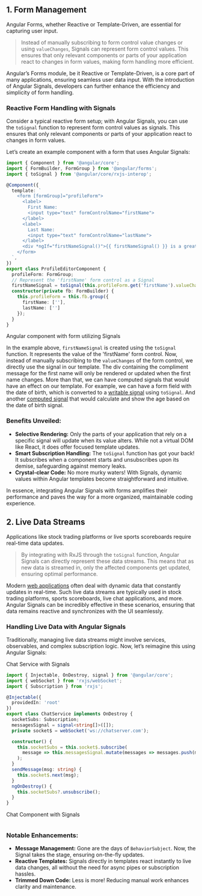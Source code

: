 ## 1. Form Management

Angular Forms, whether Reactive or Template-Driven, are essential for capturing user input.

> Instead of manually subscribing to form control value changes or using `valueChanges`,
>  Signals can represent form control values. This ensures that only 
> relevant components or parts of your application react to changes in 
> form values, making form handling more efficient.

Angular’s Forms module, be it 
Reactive or Template-Driven, is a core part of many applications, 
ensuring seamless user data input. With the introduction of Angular 
Signals, developers can further enhance the efficiency and simplicity of
 form handling.

### Reactive Form Handling with Signals

Consider a typical reactive form setup; with Angular Signals, you can use the `toSignal` function to represent form control values as signals. This ensures that
 only relevant components or parts of your application react to changes 
in form values.

Let’s create an example component with a form that uses Angular Signals:

```ts
import { Component } from '@angular/core';
import { FormBuilder, FormGroup } from '@angular/forms';
import { toSignal } from '@angular/core/rxjs-interop';

@Component({
  template: `
    <form [formGroup]="profileForm">
      <label>
        First Name:
        <input type="text" formControlName="firstName">
      </label>
      <label>
        Last Name:
        <input type="text" formControlName="lastName">
      </label>
      <div *ngIf="firstNameSignal()">{{ firstNameSignal() }} is a great name!</div>
    </form>
  `,
})
export class ProfileEditorComponent {
  profileForm: FormGroup;
  // Represent the 'firstName' form control as a Signal
  firstNameSignal = toSignal(this.profileForm.get('firstName').valueChanges, {initialValue: ''});
  constructor(private fb: FormBuilder) {
    this.profileForm = this.fb.group({
      firstName: [''],
      lastName: ['']
    });
  }
}
```

Angular component with form utilizing Signals

In the example above, `firstNameSignal` is created using the `toSignal` function. It represents the value of the 'firstName' form control. Now, instead of manually subscribing to the `valueChanges` of the form control, we directly use the signal in our template. The 
div containing the compliment message for the first name will only be 
rendered or updated when the first name changes. More than that, we can 
have computed signals that would have an effect on our template. For 
example, we can have a form field with the date of birth, which is 
converted to a [writable signal](https://angular.io/guide/signals?ref=hackernoon.com#writable-signals) using `toSignal`. And another [computed signal](https://angular.io/guide/signals?ref=hackernoon.com#computed-signals) that would calculate and show the age based on the date of birth signal.

### Benefits Unveiled:

- **Selective Rendering:** Only the parts of your 
  application that rely on a specific signal will update when its value 
  alters. While not a virtual DOM like React, it does offer focused 
  template updates.
- **Smart Subscription Handling:** The `toSignal` function has got your back! It subscribes when a component starts and 
  unsubscribes upon its demise, safeguarding against memory leaks.
- **Crystal-clear Code:** No more murky waters! With Signals, dynamic values within Angular templates become straightforward and intuitive.

In essence, integrating Angular 
Signals with forms amplifies their performance and paves the way for a 
more organized, maintainable coding experience.

## 2. Live Data Streams

Applications like stock trading platforms or live sports scoreboards require real-time data updates.

> By integrating with RxJS through the `toSignal` function, 
> Angular Signals can directly represent these data streams. This means 
> that as new data is streamed in, only the affected components get 
> updated, ensuring optimal performance.

Modern [web applications](https://hackernoon.com/the-perfume-of-web-applications-in-an-evolving-field-navigating-trends-and-tech?ref=hackernoon.com) often deal with dynamic data that constantly updates in real-time. Such
 live data streams are typically used in stock trading platforms, sports
 scoreboards, live chat applications, and more. Angular Signals can be 
incredibly effective in these scenarios, ensuring that data remains 
reactive and synchronizes with the UI seamlessly.

### Handling Live Data with Angular Signals

Traditionally, managing live data streams might involve services, 
observables, and complex subscription logic. Now, let’s reimagine this 
using Angular Signals:

Chat Service with Signals

```ts
import { Injectable, OnDestroy, signal } from '@angular/core';
import { webSocket } from 'rxjs/webSocket';
import { Subscription } from 'rxjs';

@Injectable({
  providedIn: 'root'
})
export class ChatService implements OnDestroy {
  socketSubs: Subscription;
  messagesSignal = signal<string[]>([]);
  private socket$ = webSocket('ws://chatserver.com');

  constructor() {
    this.socketSubs = this.socket$.subscribe(
      message => this.messagesSignal.mutate(messages => messages.push(message))
    );
  }
  sendMessage(msg: string) {
    this.socket$.next(msg);
  }
  ngOnDestroy() {
    this.socketSubs?.unsubscribe();
  }
}
```

Chat Component with Signals

```ts

```

### Notable Enhancements:

- **Message Management:** Gone are the days of `BehaviorSubject`. Now, the Signal takes the stage, ensuring on-the-fly updates.
- **Reactive Templates:** Signals directly in templates 
  react instantly to live data changes, all without the need for async 
  pipes or subscription hassles.
- **Trimmed Down Code:** Less is more! Reducing manual work enhances clarity and maintenance.
